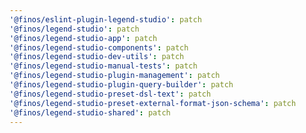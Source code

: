```yaml
---
'@finos/eslint-plugin-legend-studio': patch
'@finos/legend-studio': patch
'@finos/legend-studio-app': patch
'@finos/legend-studio-components': patch
'@finos/legend-studio-dev-utils': patch
'@finos/legend-studio-manual-tests': patch
'@finos/legend-studio-plugin-management': patch
'@finos/legend-studio-plugin-query-builder': patch
'@finos/legend-studio-preset-dsl-text': patch
'@finos/legend-studio-preset-external-format-json-schema': patch
'@finos/legend-studio-shared': patch
---
```

